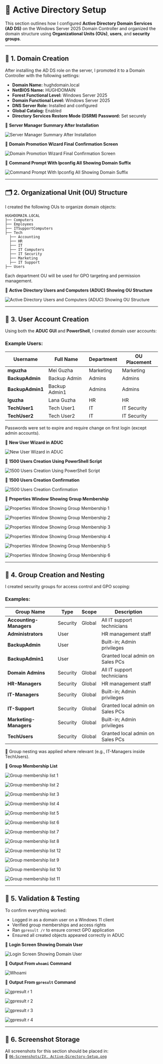 # 🏢 Active Directory Setup

This section outlines how I configured **Active Directory Domain Services (AD DS)** on the Windows Server 2025 Domain Controller and organized the domain structure using **Organizational Units (OUs)**, **users**, and **security groups**.

---

## 🧱 1. Domain Creation

After installing the AD DS role on the server, I promoted it to a Domain Controller with the following settings:

- **Domain Name:** hughdomain.local  
- **NetBIOS Name:** HUGHDOMAIN  
- **Forest Functional Level:** Windows Server 2025  
- **Domain Functional Level:** Windows Server 2025  
- **DNS Server Role:** Installed and configured  
- **Global Catalog:** Enabled  
- **Directory Services Restore Mode (DSRM) Password:** Set securely  

📸 **Server Manager Summary After Installation**

![Server Manager Summary After Installation](https://github.com/user-attachments/assets/0a4ce9a7-3f9b-46be-b130-2a7a1a6a0546)

📸 **Domain Promotion Wizard Final Confirmation Screen**

![Domain Promotion Wizard Final Confirmation Screen](https://github.com/user-attachments/assets/72f95f6f-0c87-4a91-baac-9e6bbaca6d1e)

📸 **Command Prompt With Ipconfig All Showing Domain Suffix**

![Command Prompt With Ipconfig All Showing Domain Suffix](https://github.com/user-attachments/assets/154b55df-b766-4eaa-84db-e29f4f29c926)

---

## 🗂️ 2. Organizational Unit (OU) Structure

I created the following OUs to organize domain objects:

```
HUGHDOMAIN.LOCAL
├── Computers
├── Employees 
├── ITSupportComputers 
├── Tech 
  ├── Accounting 
  ├── HR 
  ├── IT 
  ├── IT Computers
  ├── IT Security 
  ├── Marketing
  ├── IT Support 
├── Users
````
Each department OU will be used for GPO targeting and permission management.

📸 **Active Directory Users and Computers (ADUC) Showing OU Structure**

![Active Directory Users and Computers (ADUC) Showing OU Structure](https://github.com/user-attachments/assets/904523b7-eb37-40bc-9038-d88d32cbb576)

---

## 👤 3. User Account Creation

Using both the **ADUC GUI** and **PowerShell**, I created domain user accounts:

### Example Users:
| Username            | Full Name        | Department | OU Placement |
|---------------------|------------------|------------|--------------|
| **mguzha**          | Mei Guzha        | Marketing  | Marketing    |
| **BackupAdmin**     | Backup Admin     | Admins     | Admins       |
| **BackupAdmin1**    | Backup Admin1    | Admins     | Admins       |
| **lguzha**          | Lana Guzha       | HR         | HR           |
| **TechUser1**       | Tech User1       | IT         | IT Security  |
| **TechUser2**       | Tech User2       | IT         | IT Security  |

Passwords were set to expire and require change on first login (except admin accounts).

📸 **New User Wizard in ADUC**

![New User Wizard in ADUC](https://github.com/user-attachments/assets/8add7233-8b78-4811-b53f-fb6cd40f17ea)

📸 **1500 Users Creation Using PowerShell Script**
  
![1500 Users Creation Using PowerShell Script](https://github.com/user-attachments/assets/3a0f8681-6487-41ff-8e8e-ffd41e472df7)

📸 **1500 Users Creation Confirmation**

![1500 Users Creation Confirmation](https://github.com/user-attachments/assets/41918c4d-817b-49d0-b289-0a12981fd397)

📸 **Properties Window Showing Group Membership**

![Properties Window Showing Group Membership 1](https://github.com/user-attachments/assets/750d0033-adc4-4796-9495-ef65e5c7ef9a)

![Properties Window Showing Group Membership 2](https://github.com/user-attachments/assets/0d027de8-aea2-4dbe-b8c7-9d6fa6c8c1fe)

![Properties Window Showing Group Membership 3](https://github.com/user-attachments/assets/fa4aaaca-dc8b-4601-83ed-b3edd8e0a3ba)

![Properties Window Showing Group Membership 4](https://github.com/user-attachments/assets/03dd0b50-7654-499c-9d3d-49f81ba01d96)

![Properties Window Showing Group Membership 5](https://github.com/user-attachments/assets/528d7bfa-47e0-40d8-8444-346c43afe7d1)

![Properties Window Showing Group Membership 6](https://github.com/user-attachments/assets/1afdb14d-07ae-4fc4-9a57-adf4c1f74c29)

---

## 👥 4. Group Creation and Nesting

I created security groups for access control and GPO scoping:

### Examples:
| Group Name                 | Type     | Scope     | Description                         |
|----------------------------|----------|-----------|-------------------------------------|
| **Accounting-Managers**    | Security | Global    | All IT support technicians          |
| **Administrators**         | User     |           | HR management staff                 |
| **BackupAdmin**            | User     |           |  Built-in; Admin privileges         |
| **BackupAdmin1**           | User     |           |  Granted local admin on Sales PCs   |
| **Domain Admins**          | Security | Global    | All IT support technicians          |
| **HR-Managers**            | Security | Global    | HR management staff                 |
| **IT-Managers**            | Security | Global    | Built-in; Admin privileges          |
| **IT-Support**             | Security | Global    | Granted local admin on Sales PCs    |
| **Marketing-Managers**     | Security | Global    | Built-in; Admin privileges          |
| **TechUsers**              | Security | Global    | Granted local admin on Sales PCs    |

🔁 Group nesting was applied where relevant (e.g., IT-Managers inside TechUsers).

📸 **Group Membership List**

![Group membership list 1](https://github.com/user-attachments/assets/2470f069-fe22-4618-9a8c-0123fa81c908)

![Group membership list 2](https://github.com/user-attachments/assets/02fd4efb-c704-4c9f-b164-3101a83520f2)

![Group membership list 3](https://github.com/user-attachments/assets/78d4c7b6-2e8a-43d5-8df2-d0c625b1461f)

![Group membership list 4](https://github.com/user-attachments/assets/9a4019a6-4c28-4a30-90f0-85928482d508)

![Group membership list 5](https://github.com/user-attachments/assets/9d574d18-e909-425b-b8bf-15371ea1359c)

![Group membership list 6](https://github.com/user-attachments/assets/01248bf9-b859-4d15-a2f0-fc6f6b9dd8c4)

![Group membership list 7](https://github.com/user-attachments/assets/ef900dac-6ba1-45b5-8310-1c2ab5f802ae)

![Group membership list 8](https://github.com/user-attachments/assets/fc273d96-6ca6-4962-b937-68a4ddd93828)

![Group membership list 12](https://github.com/user-attachments/assets/fe11e96c-65ab-4151-908b-ef91642f448e)

![Group membership list 9](https://github.com/user-attachments/assets/f98a6845-5241-4eeb-bd01-034972ce1a6e)

![Group membership list 10](https://github.com/user-attachments/assets/38c5bd87-cfe1-49a2-938b-4d7ece8b2ee2)

![Group membership list 11](https://github.com/user-attachments/assets/001c1f8b-fc68-4bb1-959e-93ff26b55caa)

---

## 🧪 5. Validation & Testing

To confirm everything worked:

- Logged in as a domain user on a Windows 11 client  
- Verified group memberships and access rights  
- Ran `gpresult /r` to ensure correct GPO application  
- Ensured all created objects appeared correctly in ADUC

📸 **Login Screen Showing Domain User**

![Login Screen Showing Domain User](https://github.com/user-attachments/assets/e45946a0-0b2e-43a0-9822-7c075c3452cf)

📸 **Output From `whoami` Command**

![Whoami](https://github.com/user-attachments/assets/708ed3be-2897-406c-bd2f-804bb0c7f05f)

 📸 **Output From `gpresult` Command**
 
![gpresult r 1](https://github.com/user-attachments/assets/d2e61890-5c4f-411c-98a4-3c2ade7fe02b)

![gpresult r 2](https://github.com/user-attachments/assets/a28715ad-35ad-47b1-9c5b-cc12e1715255)

![gpresult r 3](https://github.com/user-attachments/assets/172c416c-2d74-4457-be57-2de2f649fa35)

![gpresult r 4](https://github.com/user-attachments/assets/b94205a1-75dd-490c-9670-a252ab610131)

---

## 📁 6. Screenshot Storage

All screenshots for this section should be placed in:  
📂 [`06-Screenshots/IV. Active-Directory-Setup.png`](https://github.com/Hugh-Kumbi/Hugh-Kumbi-Active-Directory-Lab/blob/main/06-Screenshots/IV.%20Active-Directory-Setup/README.md)
